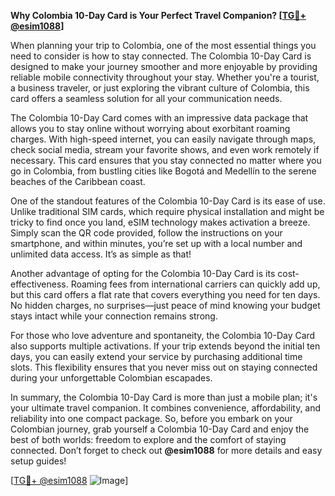 **Why Colombia 10-Day Card is Your Perfect Travel Companion? [[TG💪+ @esim1088](https://t.me/s/esim1088)]**

When planning your trip to Colombia, one of the most essential things you need to consider is how to stay connected. The Colombia 10-Day Card is designed to make your journey smoother and more enjoyable by providing reliable mobile connectivity throughout your stay. Whether you're a tourist, a business traveler, or just exploring the vibrant culture of Colombia, this card offers a seamless solution for all your communication needs.

The Colombia 10-Day Card comes with an impressive data package that allows you to stay online without worrying about exorbitant roaming charges. With high-speed internet, you can easily navigate through maps, check social media, stream your favorite shows, and even work remotely if necessary. This card ensures that you stay connected no matter where you go in Colombia, from bustling cities like Bogotá and Medellín to the serene beaches of the Caribbean coast.

One of the standout features of the Colombia 10-Day Card is its ease of use. Unlike traditional SIM cards, which require physical installation and might be tricky to find once you land, eSIM technology makes activation a breeze. Simply scan the QR code provided, follow the instructions on your smartphone, and within minutes, you’re set up with a local number and unlimited data access. It’s as simple as that!

Another advantage of opting for the Colombia 10-Day Card is its cost-effectiveness. Roaming fees from international carriers can quickly add up, but this card offers a flat rate that covers everything you need for ten days. No hidden charges, no surprises—just peace of mind knowing your budget stays intact while your connection remains strong.

For those who love adventure and spontaneity, the Colombia 10-Day Card also supports multiple activations. If your trip extends beyond the initial ten days, you can easily extend your service by purchasing additional time slots. This flexibility ensures that you never miss out on staying connected during your unforgettable Colombian escapades.

In summary, the Colombia 10-Day Card is more than just a mobile plan; it's your ultimate travel companion. It combines convenience, affordability, and reliability into one compact package. So, before you embark on your Colombian journey, grab yourself a Colombia 10-Day Card and enjoy the best of both worlds: freedom to explore and the comfort of staying connected. Don’t forget to check out **@esim1088** for more details and easy setup guides!

[[TG💪+ @esim1088](https://t.me/s/esim1088) ![Image](https://i.postimg.cc/Y0z9fWf4/image.png)]